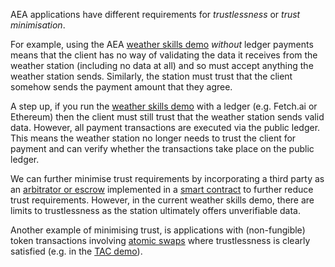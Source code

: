 AEA applications have different requirements for _trustlessness_ or _trust minimisation_.

For example, using the AEA <a href="../weather-skills/">weather skills demo</a> _without_ ledger payments means that the client has no way of validating the data it receives from the weather station (including no data at all) and so must accept anything the weather station sends. Similarly, the station must trust that the client somehow sends the payment amount that they agree.

A step up, if you run the <a href="../weather-skills/">weather skills demo</a> with a ledger (e.g. Fetch.ai or Ethereum) then the client must still trust that the weather station sends valid data. However, all payment transactions are executed via the public ledger. This means the weather station no longer needs to trust the client for payment and can verify whether the transactions take place on the public ledger.

We can further minimise trust requirements by incorporating a third party as an <a href="https://en.wikipedia.org/wiki/Escrow" target="_blank">arbitrator or escrow</a> implemented in a <a href="https://en.wikipedia.org/wiki/Smart_contract" target="_blank">smart contract</a> to further reduce trust requirements. However, in the current weather skills demo, there are limits to trustlessness as the station ultimately offers unverifiable data.

Another example of minimising trust, is applications with (non-fungible) token transactions involving <a href="https://dl.acm.org/doi/10.1145/3212734.3212736" target="_blank">atomic swaps</a> where trustlessness is clearly satisfied (e.g. in the <a href="../tac-skills-contract/">TAC demo</a>).

<br />
